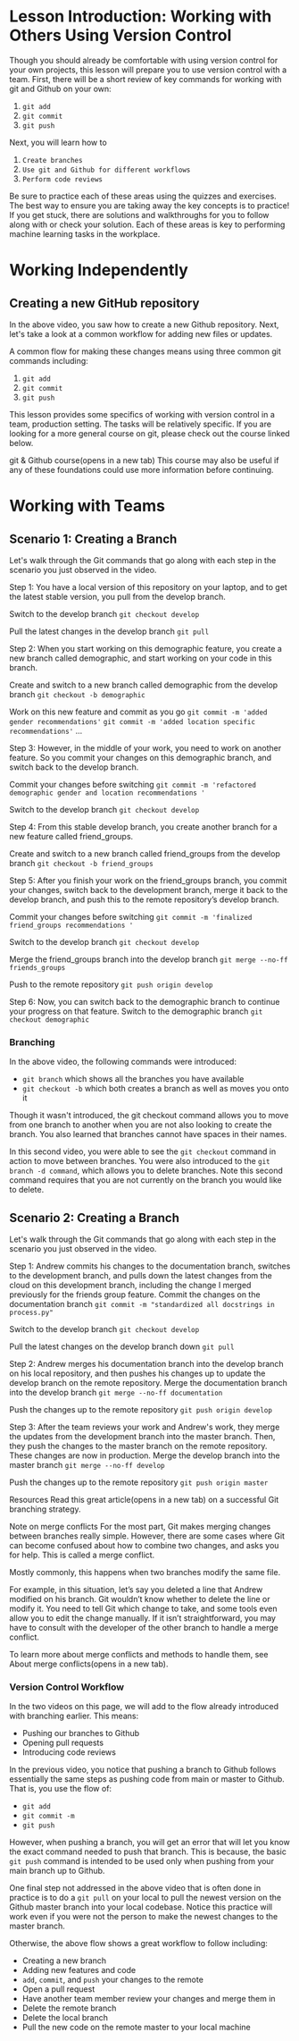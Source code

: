 # Lesson Introduction: Working with Others Using Version Control

Though you should already be comfortable with using version control for your own projects, this lesson will prepare you to use version control with a team. First, there will be a short review of key commands for working with git and Github on your own:

1. `git add`
2. `git commit`
3. `git push`

Next, you will learn how to

1. `Create branches`
2. `Use git and Github for different workflows`
3. `Perform code reviews`

Be sure to practice each of these areas using the quizzes and exercises. The best way to ensure you are taking away the key concepts is to practice! If you get stuck, there are solutions and walkthroughs for you to follow along with or check your solution. Each of these areas is key to performing machine learning tasks in the workplace.


# Working Independently
## Creating a new GitHub repository
In the above video, you saw how to create a new Github repository. Next, let's take a look at a common workflow for adding new files or updates.

A common flow for making these changes means using three common git commands including:

1. `git add`
2. `git commit`
3. `git push`

This lesson provides some specifics of working with version control in a team, production setting. The tasks will be relatively specific. If you are looking for a more general course on git, please check out the course linked below.

git & Github course(opens in a new tab)
This course may also be useful if any of these foundations could use more information before continuing.


# Working with Teams

## Scenario 1: Creating a Branch

Let's walk through the Git commands that go along with each step in the scenario you just observed in the video.

Step 1: You have a local version of this repository on your laptop, and to get the latest stable version, you pull from the develop branch.

Switch to the develop branch
`git checkout develop`

Pull the latest changes in the develop branch
`git pull`


Step 2: When you start working on this demographic feature, you create a new branch called demographic, and start working on your code in this branch.

Create and switch to a new branch called demographic from the develop branch
`git checkout -b demographic`

Work on this new feature and commit as you go
`git commit -m 'added gender recommendations'`
`git commit -m 'added location specific recommendations'`
...


Step 3: However, in the middle of your work, you need to work on another feature. So you commit your changes on this demographic branch, and switch back to the develop branch.

Commit your changes before switching
`git commit -m 'refactored demographic gender and location recommendations '`

Switch to the develop branch
`git checkout develop`


Step 4: From this stable develop branch, you create another branch for a new feature called friend_groups.

Create and switch to a new branch called friend_groups from the develop branch
`git checkout -b friend_groups`

Step 5: After you finish your work on the friend_groups branch, you commit your changes, switch back to the development branch, merge it back to the develop branch, and push this to the remote repository’s develop branch.

Commit your changes before switching
`git commit -m 'finalized friend_groups recommendations '`

Switch to the develop branch
`git checkout develop`

Merge the friend_groups branch into the develop branch
`git merge --no-ff friends_groups`

Push to the remote repository
`git push origin develop`


Step 6: Now, you can switch back to the demographic branch to continue your progress on that feature.
Switch to the demographic branch
`git checkout demographic`

### Branching
In the above video, the following commands were introduced:

* `git branch` which shows all the branches you have available
* `git checkout -b` which both creates a branch as well as moves you onto it

Though it wasn't introduced, the git checkout command allows you to move from one branch to another when you are not also looking to create the branch. You also learned that branches cannot have spaces in their names.

In this second video, you were able to see the `git checkout` command in action to move between branches. You were also introduced to the `git branch -d command`, which allows you to delete branches. Note this second command requires that you are not currently on the branch you would like to delete.


## Scenario 2: Creating a Branch

Let's walk through the Git commands that go along with each step in the scenario you just observed in the video.

Step 1: Andrew commits his changes to the documentation branch, switches to the development branch, and pulls down the latest changes from the cloud on this development branch, including the change I merged previously for the friends group feature.
Commit the changes on the documentation branch
`git commit -m "standardized all docstrings in process.py"`

Switch to the develop branch
`git checkout develop`

Pull the latest changes on the develop branch down
`git pull`

Step 2: Andrew merges his documentation branch into the develop branch on his local repository, and then pushes his changes up to update the develop branch on the remote repository.
Merge the documentation branch into the develop branch
`git merge --no-ff documentation`

Push the changes up to the remote repository
`git push origin develop`

Step 3: After the team reviews your work and Andrew's work, they merge the updates from the development branch into the master branch. Then, they push the changes to the master branch on the remote repository. These changes are now in production.
Merge the develop branch into the master branch
`git merge --no-ff develop`

Push the changes up to the remote repository
`git push origin master`

Resources
Read this great article(opens in a new tab) on a successful Git branching strategy.

Note on merge conflicts
For the most part, Git makes merging changes between branches really simple. However, there are some cases where Git can become confused about how to combine two changes, and asks you for help. This is called a merge conflict.

Mostly commonly, this happens when two branches modify the same file.

For example, in this situation, let’s say you deleted a line that Andrew modified on his branch. Git wouldn’t know whether to delete the line or modify it. You need to tell Git which change to take, and some tools even allow you to edit the change manually. If it isn’t straightforward, you may have to consult with the developer of the other branch to handle a merge conflict.

To learn more about merge conflicts and methods to handle them, see About merge conflicts(opens in a new tab).

### Version Control Workflow
In the two videos on this page, we will add to the flow already introduced with branching earlier. This means:

* Pushing our branches to Github
* Opening pull requests
* Introducing code reviews

In the previous video, you notice that pushing a branch to Github follows essentially the same steps as pushing code from main or master to Github. That is, you use the flow of:

* `git add`
* `git commit -m`
* `git push`

However, when pushing a branch, you will get an error that will let you know the exact command needed to push that branch. This is because, the basic `git push` command is intended to be used only when pushing from your main branch up to Github.

One final step not addressed in the above video that is often done in practice is to do a `git pull` on your local to pull the newest version on the Github master branch into your local codebase. Notice this practice will work even if you were not the person to make the newest changes to the master branch.

Otherwise, the above flow shows a great workflow to follow including:

* Creating a new branch
* Adding new features and code
* `add`, `commit`, and `push` your changes to the remote
* Open a pull request
* Have another team member review your changes and merge them in
* Delete the remote branch
* Delete the local branch
* Pull the new code on the remote master to your local machine